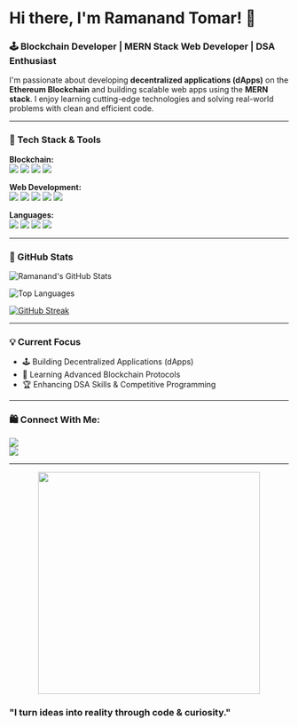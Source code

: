 # Hi there, I'm Ramanand Tomar! 👋

### 🕹 Blockchain Developer | MERN Stack Web Developer | DSA Enthusiast

I'm passionate about developing **decentralized applications (dApps)** on the **Ethereum Blockchain** and building scalable web apps using the **MERN stack**. I enjoy learning cutting-edge technologies and solving real-world problems with clean and efficient code.

---

### 🔧 Tech Stack & Tools

**Blockchain:**  
<img src="https://img.shields.io/badge/Ethereum-3C3C3D?style=for-the-badge&logo=ethereum&logoColor=white" /> <img src="https://img.shields.io/badge/Solidity-363636?style=for-the-badge&logo=solidity&logoColor=white" /> <img src="https://img.shields.io/badge/Hardhat-FFDB1C?style=for-the-badge&logo=hardhat&logoColor=black" /> <img src="https://img.shields.io/badge/IPFS-65C2CB?style=for-the-badge&logo=ipfs&logoColor=white" />

**Web Development:**  
<img src="https://img.shields.io/badge/React-61DAFB?style=for-the-badge&logo=react&logoColor=black" /> <img src="https://img.shields.io/badge/Node.js-339933?style=for-the-badge&logo=node.js&logoColor=white" /> <img src="https://img.shields.io/badge/Express.js-000000?style=for-the-badge&logo=express&logoColor=white" /> <img src="https://img.shields.io/badge/MongoDB-47A248?style=for-the-badge&logo=mongodb&logoColor=white" /> <img src="https://img.shields.io/badge/MySQL-00758F?style=for-the-badge&logo=mysql&logoColor=white" />

**Languages:**  
<img src="https://img.shields.io/badge/C%2B%2B-00599C?style=for-the-badge&logo=c%2B%2B&logoColor=white" /> <img src="https://img.shields.io/badge/Python-3776AB?style=for-the-badge&logo=python&logoColor=white" /> <img src="https://img.shields.io/badge/JavaScript-F7DF1E?style=for-the-badge&logo=javascript&logoColor=black" /> <img src="https://img.shields.io/badge/SQL-003B57?style=for-the-badge&logo=sqlite&logoColor=white" />

---

### 🔢 GitHub Stats

![Ramanand's GitHub Stats](https://github-readme-stats.vercel.app/api?username=ramanandtomar&show_icons=true&theme=radical)

![Top Languages](https://github-readme-stats.vercel.app/api/top-langs/?username=ramanandtomar&layout=compact&theme=radical)

[![GitHub Streak](https://streak-stats.demolab.com?user=ramanandtomar&theme=radical)](https://git.io/streak-stats)

---

### 💡 Current Focus

- 🕹 Building Decentralized Applications (dApps)
- 🌟 Learning Advanced Blockchain Protocols
- 🏆 Enhancing DSA Skills & Competitive Programming

---

### 🛍️ Connect With Me:

[<img src="https://img.shields.io/badge/LinkedIn-blue?style=for-the-badge&logo=linkedin&logoColor=white" />](https://www.linkedin.com/in/ramanand-tomar-478528342/)  
[<img src="https://img.shields.io/badge/Email-D14836?style=for-the-badge&logo=gmail&logoColor=white" />](mailto:ramanandtomar1234@gmail.com)

---

<p align="center">
  <img src="https://raw.githubusercontent.com/abhisheknaiidu/abhisheknaiidu/master/code.gif" width="400" />
</p>


### "I turn ideas into reality through code & curiosity."
